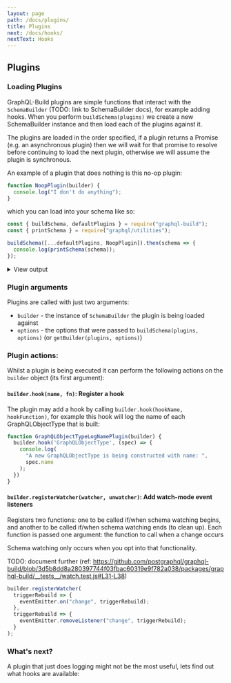 ```yaml
---
layout: page
path: /docs/plugins/
title: Plugins
next: /docs/hooks/
nextText: Hooks
---
```


## Plugins

### Loading Plugins

GraphQL-Build plugins are simple functions that interact with the
`SchemaBuilder` (TODO: link to SchemaBuilder docs), for example adding hooks.
When you perform `buildSchema(plugins)` we create a new SchemaBuilder instance
and then load each of the plugins against it.

The plugins are loaded in the order specified, if a plugin returns a Promise
(e.g. an asynchronous plugin) then we will wait for that promise to resolve
before continuing to load the next plugin, otherwise we will assume the plugin
is synchronous.

An example of a plugin that does nothing is this no-op plugin:

```js
function NoopPlugin(builder) {
  console.log("I don't do anything");
}
```

which you can load into your schema like so:

```js
const { buildSchema, defaultPlugins } = require("graphql-build");
const { printSchema } = require("graphql/utilities");

buildSchema([...defaultPlugins, NoopPlugin]).then(schema => {
  console.log(printSchema(schema));
});
```

<details>
<summary>View output</summary>

```
I don't do anything
# An object with a globally unique `ID`.
interface Node {
  # A globally unique identifier. Can be used in various places throughout the system to identify this single value.
  id: ID!
}

# The root query type which gives access points into the data universe.
type Query implements Node {
  # Exposes the root query type nested one level down. This is helpful for Relay 1
  # which can only query top level fields if they are in a particular form.
  query: Query!

  # The root query type must be a `Node` to work well with Relay 1 mutations. This just resolves to `query`.
  id: ID!

  # Fetches an object given its globally unique `ID`.
  node(
    # The globally unique `ID`.
    id: ID!
  ): Node
}
```

</details>

### Plugin arguments

Plugins are called with just two arguments:

- `builder` - the instance of `SchemaBuilder` the plugin is being loaded against
- `options` - the options that were passed to `buildSchema(plugins, options)` (or `getBuilder(plugins, options)`)

### Plugin actions:

Whilst a plugin is being executed it can perform the following actions on the
`builder` object (its first argument):

#### `builder.hook(name, fn)`: Register a hook

The plugin may add a hook by calling `builder.hook(hookName, hookFunction)`,
for example this hook will log the name of each GraphQLObjectType that is
built:

```js
function GraphQLObjectTypeLogNamePlugin(builder) {
  builder.hook('GraphQLObjectType', (spec) => {
    console.log(
      "A new GraphQLObjectType is being constructed with name: ",
      spec.name
    );
  })
}
```

#### `builder.registerWatcher(watcher, unwatcher)`: Add watch-mode event listeners

Registers two functions: one to be called if/when schema watching begins, and
another to be called if/when schema watching ends (to clean up). Each function
is passed one argument: the function to call when a change occurs

Schema watching only occurs when you opt into that functionality.

TODO: document further (ref: https://github.com/postgraphql/graphql-build/blob/3d5b8dd8a280397744f03fbac60319e9f782a038/packages/graphql-build/__tests__/watch.test.js#L31-L38)

```js
builder.registerWatcher(
  triggerRebuild => {
    eventEmitter.on("change", triggerRebuild);
  },
  triggerRebuild => {
    eventEmitter.removeListener("change", triggerRebuild);
  }
);
```

### What's next?

A plugin that just does logging might not be the most useful, lets find out what hooks are available:
